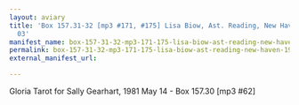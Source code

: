 ```yaml
---
layout: aviary
title: 'Box 157.31-32 [mp3 #171, #175] Lisa Biow, Ast. Reading, New Haven, 1982 January
  03'
manifest_name: box-157-31-32-mp3-171-175-lisa-biow-ast-reading-new-haven-1982-january-03
permalink: box-157-31-32-mp3-171-175-lisa-biow-ast-reading-new-haven-1982-january-03
external_manifest_url: 

---
```

<!-- Add an essay or interpretive material below this line,
using HTML or markdown.  Do not modify this file above this line -->
Gloria Tarot for Sally Gearhart, 1981 May 14 - Box 157.30 [mp3 #62]
